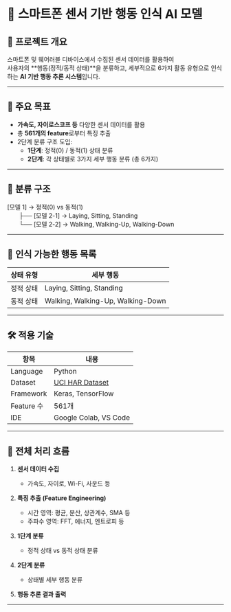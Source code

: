 # 📱 스마트폰 센서 기반 행동 인식 AI 모델

## 📌 프로젝트 개요

스마트폰 및 웨어러블 디바이스에서 수집된 센서 데이터를 활용하여  
사용자의 **행동(정적/동적 상태)**을 분류하고, 세부적으로 6가지 활동 유형으로 인식하는 **AI 기반 행동 추론 시스템**입니다.

---

## 🎯 주요 목표

- **가속도, 자이로스코프 등** 다양한 센서 데이터를 활용
- 총 **561개의 feature**로부터 특징 추출
- 2단계 분류 구조 도입:
  - **1단계**: 정적(0) / 동적(1) 상태 분류
  - **2단계**: 각 상태별로 3가지 세부 행동 분류 (총 6가지)

---

## 🧠 분류 구조
[모델 1] → 정적(0) vs 동적(1)<br>
  ├── [모델 2-1] → Laying, Sitting, Standing<br>
  └── [모델 2-2] → Walking, Walking-Up, Walking-Down

---

## 🧾 인식 가능한 행동 목록

| 상태 유형 | 세부 행동 |
|-----------|-----------|
| 정적 상태 | Laying, Sitting, Standing |
| 동적 상태 | Walking, Walking-Up, Walking-Down |

---

## 🛠️ 적용 기술

| 항목        | 내용 |
|-------------|------|
| Language    | Python |
| Dataset     | [UCI HAR Dataset](https://archive.ics.uci.edu/ml/datasets/human+activity+recognition+using+smartphones) |
| Framework   | Keras, TensorFlow |
| Feature 수  | 561개 |
| IDE         | Google Colab, VS Code |

---

## 🧬 전체 처리 흐름

1. **센서 데이터 수집**  
   - 가속도, 자이로, Wi-Fi, 사운드 등

2. **특징 추출 (Feature Engineering)**  
   - 시간 영역: 평균, 분산, 상관계수, SMA 등  
   - 주파수 영역: FFT, 에너지, 엔트로피 등

3. **1단계 분류**  
   - 정적 상태 vs 동적 상태 분류

4. **2단계 분류**  
   - 상태별 세부 행동 분류

5. **행동 추론 결과 출력**

---
<!--
## ▶️ 실행 방법

```bash
# 필수 패키지 설치
pip install tensorflow keras pandas numpy scikit-learn

# 모델 학습
python train_model.py

# 예측 실행
python predict.py --input data/sample.csv
-->

